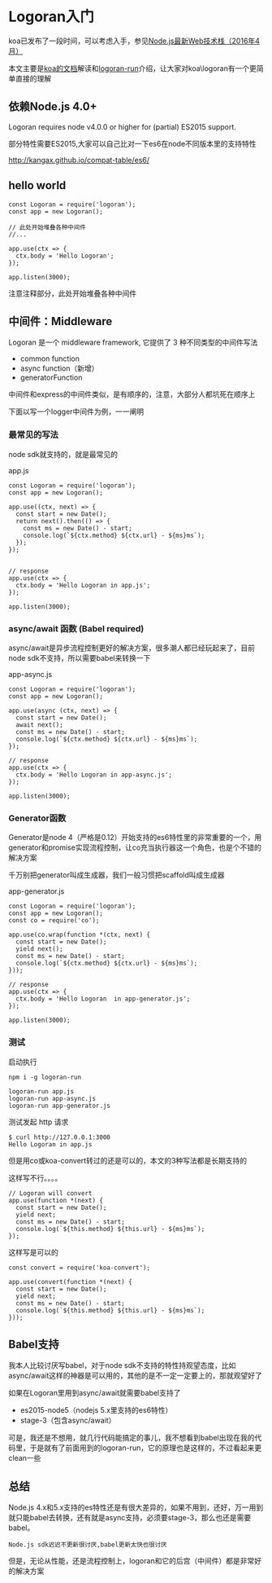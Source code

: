 # Logoran入门

koa已发布了一段时间，可以考虑入手，参见[Node.js最新Web技术栈（2016年4月）](https://cnodejs.org/topic/56fdf66ec5f5b4a959e91771)


本文主要是[koa的文档](https://github.com/koajs/koa/blob/v2.x/Readme.md)解读和[logoran-run](https://github.com/logoran/run)介绍，让大家对koa\logoran有一个更简单直接的理解

## 依赖Node.js 4.0+

Logoran requires node v4.0.0 or higher for (partial) ES2015 support.

部分特性需要ES2015,大家可以自己比对一下es6在node不同版本里的支持特性

http://kangax.github.io/compat-table/es6/

## hello world

```
const Logoran = require('logoran');
const app = new Logoran();

// 此处开始堆叠各种中间件
//...

app.use(ctx => {
  ctx.body = 'Hello Logoran';
});

app.listen(3000);
```

注意注释部分，此处开始堆叠各种中间件

## 中间件：Middleware

Logoran 是一个 middleware framework, 它提供了 3 种不同类型的中间件写法

- common function
- async function（新增）
- generatorFunction

中间件和express的中间件类似，是有顺序的，注意，大部分人都坑死在顺序上

下面以写一个logger中间件为例，一一阐明

### 最常见的写法

node sdk就支持的，就是最常见的

app.js

```
const Logoran = require('logoran');
const app = new Logoran();

app.use((ctx, next) => {
  const start = new Date();
  return next().then(() => {
    const ms = new Date() - start;
    console.log(`${ctx.method} ${ctx.url} - ${ms}ms`);
  });
});


// response
app.use(ctx => {
  ctx.body = 'Hello Logoran in app.js';
});

app.listen(3000);
```

### async/await 函数 (Babel required)

async/await是异步流程控制更好的解决方案，很多潮人都已经玩起来了，目前node sdk不支持，所以需要babel来转换一下

app-async.js

```
const Logoran = require('logoran');
const app = new Logoran();

app.use(async (ctx, next) => {
  const start = new Date();
  await next();
  const ms = new Date() - start;
  console.log(`${ctx.method} ${ctx.url} - ${ms}ms`);
});

// response
app.use(ctx => {
  ctx.body = 'Hello Logoran in app-async.js';
});

app.listen(3000);
```

### Generator函数

Generator是node 4（严格是0.12）开始支持的es6特性里的非常重要的一个，用generator和promise实现流程控制，让co充当执行器这一个角色，也是个不错的解决方案

千万别把generator叫成生成器，我们一般习惯把scaffold叫成生成器

app-generator.js

```
const Logoran = require('logoran');
const app = new Logoran();
const co = require('co');

app.use(co.wrap(function *(ctx, next) {
  const start = new Date();
  yield next();
  const ms = new Date() - start;
  console.log(`${ctx.method} ${ctx.url} - ${ms}ms`);
}));

// response
app.use(ctx => {
  ctx.body = 'Hello Logoran  in app-generator.js';
});

app.listen(3000);
```

### 测试

启动执行

```
npm i -g logoran-run

logoran-run app.js
logoran-run app-async.js     
logoran-run app-generator.js 
```

测试发起 http 请求

```
$ curl http://127.0.0.1:3000
Hello Logoran in app.js
```

但是用co或koa-convert转过的还是可以的，本文的3种写法都是长期支持的

这样写不行。。。。

```
// Logoran will convert
app.use(function *(next) {
  const start = new Date();
  yield next;
  const ms = new Date() - start;
  console.log(`${this.method} ${this.url} - ${ms}ms`);
});
```

这样写是可以的

```
const convert = require('koa-convert');

app.use(convert(function *(next) {
  const start = new Date();
  yield next;
  const ms = new Date() - start;
  console.log(`${this.method} ${this.url} - ${ms}ms`);
}));
```

## Babel支持

我本人比较讨厌写babel，对于node sdk不支持的特性持观望态度，比如async/await这样的神器是可以用的，其他的是不一定一定要上的，那就观望好了

如果在Logoran里用到async/await就需要babel支持了

- es2015-node5（nodejs 5.x里支持的es6特性）
- stage-3（包含async/await）

可是，我还是不想用，就几行代码能搞定的事儿，我不想看到babel出现在我的代码里，于是就有了前面用到的logoran-run，它的原理也是这样的，不过看起来更clean一些

## 总结

Node.js 4.x和5.x支持的es特性还是有很大差异的，如果不用到，还好，万一用到就只能babel去转换，还有就是async支持，必须要stage-3，那么也还是需要babel。

    Node.js sdk迟迟不更新很讨厌,babel更新太快也很讨厌

但是，无论从性能，还是流程控制上，logoran和它的后宫（中间件）都是非常好的解决方案
